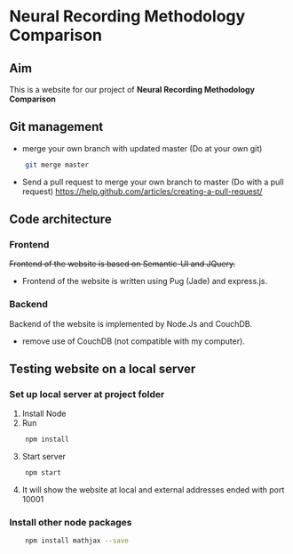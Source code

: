 # Neural Recording Methodology Comparison

## Aim
This is a website for our project of __Neural Recording Methodology Comparison__


## Git management
* merge your own branch with updated master (Do at your own git)
```bash
    git merge master
```
* Send a pull request to merge your own branch to master (Do with a pull request)
https://help.github.com/articles/creating-a-pull-request/


## Code architecture
### Frontend
~~Frontend of the website is based on Semantic-UI and JQuery.~~
* Frontend of the website is written using Pug (Jade) and express.js.

### Backend
Backend of the website is implemented by Node.Js and CouchDB.

* remove use of CouchDB (not compatible with my computer).

## Testing website on a local server

### Set up local server at project folder
1. Install Node
2. Run
```bash
    npm install
```
3. Start server
```bash
    npm start
```
4. It will show the website at local and external addresses ended with port 10001

### Install other node packages

```bash
    npm install mathjax --save
```
